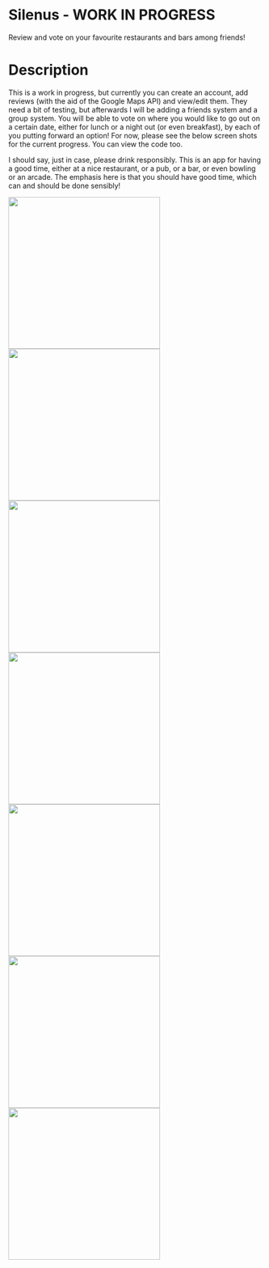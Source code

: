 # Silenus - WORK IN PROGRESS
Review and vote on your favourite restaurants and bars among friends!

# Description
This is a work in progress, but currently you can create an account, add reviews (with the aid of the Google Maps API) and view/edit them. They need a bit of testing, but afterwards I will be adding a friends system and a group system. You will be able to vote on where you would like to go out on a certain date, either for lunch or a night out (or even breakfast), by each of you putting forward an option!  For now, please see the below screen shots for the current progress.  You can view the code too.

I should say, just in case, please drink responsibly. This is an app for having a good time, either at a nice restaurant, or a pub, or a bar, or even bowling or an arcade.  The emphasis here is that you should have good time, which can and should be done sensibly!

<img src="https://github.com/Carkzis/Silenus/blob/master/silenus_screenshots/main_screen_dev.png?raw=true" width="300" />
<img src="https://github.com/Carkzis/Silenus/blob/master/silenus_screenshots/your_reviews_screen_dev.png?raw=true" width="300" />
<img src="https://github.com/Carkzis/Silenus/blob/master/silenus_screenshots/add_review_screen_dev.png?raw=true" width="300" />
<img src="https://github.com/Carkzis/Silenus/blob/master/silenus_screenshots/map_dev.png?raw=true" width="300" />
<img src="https://github.com/Carkzis/Silenus/blob/master/silenus_screenshots/single_review_dev.png?raw=true" width="300" />
<img src="https://github.com/Carkzis/Silenus/blob/master/silenus_screenshots/edit_screen_dev.png?raw=true" width="300" />
<img src="https://github.com/Carkzis/Silenus/blob/master/silenus_screenshots/login_dev.png?raw=true" width="300" />
